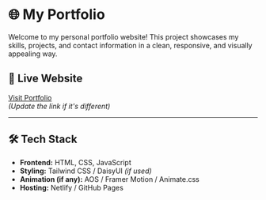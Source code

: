 # 🌐 My Portfolio

Welcome to my personal portfolio website! This project showcases my skills, projects, and contact information in a clean, responsive, and visually appealing way.

## 🔗 Live Website

[Visit Portfolio](https://jannatulmahiya.netlify.app/)  
*(Update the link if it's different)*

---

## 🛠️ Tech Stack

- **Frontend:** HTML, CSS, JavaScript
- **Styling:** Tailwind CSS / DaisyUI *(if used)*
- **Animation (if any):** AOS / Framer Motion / Animate.css
- **Hosting:** Netlify / GitHub Pages